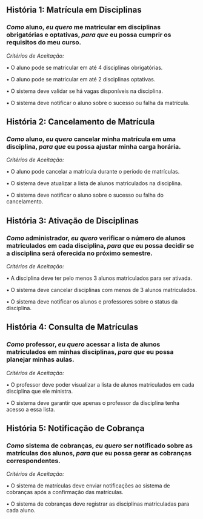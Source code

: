 ## História 1: Matrícula em Disciplinas

### *Como* aluno, *eu quero* me matricular em disciplinas obrigatórias e optativas, *para que* eu possa cumprir os requisitos do meu curso.

*Critérios de Aceitação:*

•⁠  ⁠O aluno pode se matricular em até 4 disciplinas obrigatórias.

•⁠  ⁠O aluno pode se matricular em até 2 disciplinas optativas.

•⁠  ⁠O sistema deve validar se há vagas disponíveis na disciplina.

•⁠  ⁠O sistema deve notificar o aluno sobre o sucesso ou falha da matrícula.

## História 2: Cancelamento de Matrícula

### *Como* aluno, *eu quero* cancelar minha matrícula em uma disciplina, *para que* eu possa ajustar minha carga horária.

*Critérios de Aceitação:*

•⁠  ⁠O aluno pode cancelar a matrícula durante o período de matrículas.

•⁠  ⁠O sistema deve atualizar a lista de alunos matriculados na disciplina.

•⁠  ⁠O sistema deve notificar o aluno sobre o sucesso ou falha do cancelamento.

## História 3: Ativação de Disciplinas

### *Como* administrador, *eu quero* verificar o número de alunos matriculados em cada disciplina, *para que* eu possa decidir se a disciplina será oferecida no próximo semestre.

*Critérios de Aceitação:*

•⁠ A disciplina deve ter pelo menos 3 alunos matriculados para ser ativada.
  
•⁠ O sistema deve cancelar disciplinas com menos de 3 alunos matriculados.
  
•⁠ O sistema deve notificar os alunos e professores sobre o status da disciplina.

## História 4: Consulta de Matrículas

### *Como* professor, *eu quero* acessar a lista de alunos matriculados em minhas disciplinas, *para que* eu possa planejar minhas aulas.

*Critérios de Aceitação:*

•⁠ O professor deve poder visualizar a lista de alunos matriculados em cada disciplina que ele ministra.

•⁠ O sistema deve garantir que apenas o professor da disciplina tenha acesso a essa lista.

## História 5: Notificação de Cobrança

### *Como* sistema de cobranças, *eu quero* ser notificado sobre as matrículas dos alunos, *para que* eu possa gerar as cobranças correspondentes.

*Critérios de Aceitação:*

•⁠ O sistema de matrículas deve enviar notificações ao sistema de cobranças após a confirmação das matrículas.

•⁠ O sistema de cobranças deve registrar as disciplinas matriculadas para cada aluno.
